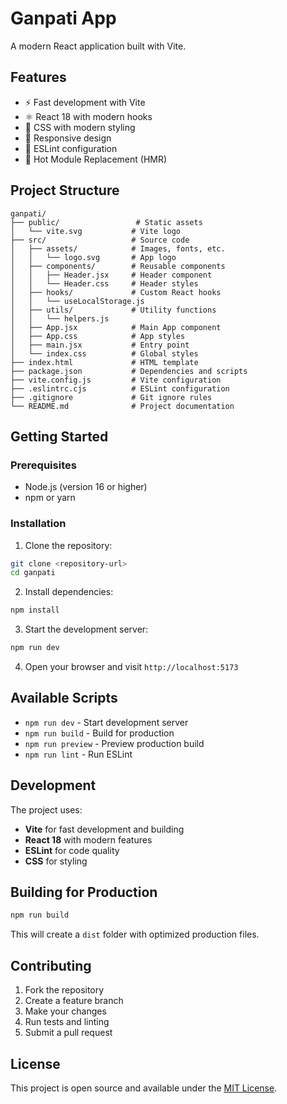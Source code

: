 # Ganpati App

A modern React application built with Vite.

## Features

- ⚡️ Fast development with Vite
- ⚛️ React 18 with modern hooks
- 🎨 CSS with modern styling
- 📱 Responsive design
- 🔧 ESLint configuration
- 🎯 Hot Module Replacement (HMR)

## Project Structure

```
ganpati/
├── public/                 # Static assets
│   └── vite.svg           # Vite logo
├── src/                   # Source code
│   ├── assets/            # Images, fonts, etc.
│   │   └── logo.svg       # App logo
│   ├── components/        # Reusable components
│   │   ├── Header.jsx     # Header component
│   │   └── Header.css     # Header styles
│   ├── hooks/             # Custom React hooks
│   │   └── useLocalStorage.js
│   ├── utils/             # Utility functions
│   │   └── helpers.js
│   ├── App.jsx            # Main App component
│   ├── App.css            # App styles
│   ├── main.jsx           # Entry point
│   └── index.css          # Global styles
├── index.html             # HTML template
├── package.json           # Dependencies and scripts
├── vite.config.js         # Vite configuration
├── .eslintrc.cjs          # ESLint configuration
├── .gitignore             # Git ignore rules
└── README.md              # Project documentation
```

## Getting Started

### Prerequisites

- Node.js (version 16 or higher)
- npm or yarn

### Installation

1. Clone the repository:
```bash
git clone <repository-url>
cd ganpati
```

2. Install dependencies:
```bash
npm install
```

3. Start the development server:
```bash
npm run dev
```

4. Open your browser and visit `http://localhost:5173`

## Available Scripts

- `npm run dev` - Start development server
- `npm run build` - Build for production
- `npm run preview` - Preview production build
- `npm run lint` - Run ESLint

## Development

The project uses:
- **Vite** for fast development and building
- **React 18** with modern features
- **ESLint** for code quality
- **CSS** for styling

## Building for Production

```bash
npm run build
```

This will create a `dist` folder with optimized production files.

## Contributing

1. Fork the repository
2. Create a feature branch
3. Make your changes
4. Run tests and linting
5. Submit a pull request

## License

This project is open source and available under the [MIT License](LICENSE). 